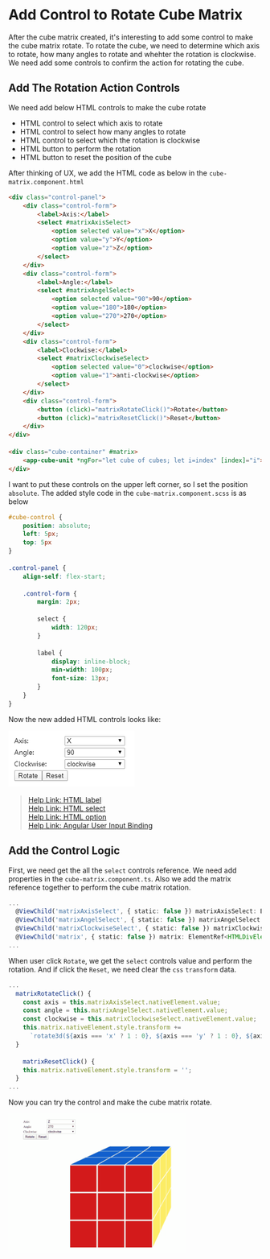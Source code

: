 # Add Control to Rotate Cube Matrix

After the cube matrix created, it's interesting to add some control to make the cube matrix rotate. To rotate the cube, we need to determine which axis to rotate, how many angles to rotate and whehter the rotation is clockwise. We need add some controls to confirm the action for rotating the cube.  

## Add The Rotation Action Controls

We need add below HTML controls to make the cube rotate

- HTML control to select which axis to rotate
- HTML control to select how many angles to rotate
- HTML control to select which the rotation is clockwise
- HTML button to perform the rotation
- HTML button to reset the position of the cube

After thinking of UX, we add the HTML code as below in the `cube-matrix.component.html`

``` html
<div class="control-panel">
    <div class="control-form">
        <label>Axis:</label>
        <select #matrixAxisSelect>
            <option selected value="x">X</option>
            <option value="y">Y</option>
            <option value="z">Z</option>
        </select>
    </div>
    <div class="control-form">
        <label>Angle:</label>
        <select #matrixAngelSelect>
            <option selected value="90">90</option>
            <option value="180">180</option>
            <option value="270">270</option>
        </select>
    </div>
    <div class="control-form">
        <label>Clockwise:</label>
        <select #matrixClockwiseSelect>
            <option selected value="0">clockwise</option>
            <option value="1">anti-clockwise</option>
        </select>
    </div>
    <div class="control-form">
        <button (click)="matrixRotateClick()">Rotate</button>
        <button (click)="matrixResetClick()">Reset</button>
    </div>
</div>

<div class="cube-container" #matrix>
    <app-cube-unit *ngFor="let cube of cubes; let i=index" [index]="i"></app-cube-unit>
</div>

```

I want to put these controls on the upper left corner, so I set the position `absolute`. The added style code in the `cube-matrix.component.scss` is as below

``` css
#cube-control {
    position: absolute;
    left: 5px;
    top: 5px
}

.control-panel {
    align-self: flex-start;

    .control-form {
        margin: 2px;

        select {
            width: 120px;
        }

        label {
            display: inline-block;
            min-width: 100px;
            font-size: 13px;
        }
    }
}
```

Now the new added HTML controls looks like:

![CUBE CONTROL](./images/cube_control.png)

> [Help Link: HTML label](https://www.w3school.com.cn/tags/tag_label.asp)  
> [Help Link: HTML select](https://www.w3school.com.cn/tags/tag_select.asp)  
> [Help Link: HTML option](https://www.w3school.com.cn/tags/tag_option.asp)  
> [Help Link: Angular User Input Binding](https://angular.io/guide/user-input)

## Add the Control Logic

First, we need get the all the `select` controls reference. We need add properties in the `cube-matrix.component.ts`. Also we add the matrix reference together to perform the cube matrix rotation.

``` ts
...
  @ViewChild('matrixAxisSelect', { static: false }) matrixAxisSelect: ElementRef<HTMLSelectElement>;
  @ViewChild('matrixAngelSelect', { static: false }) matrixAngelSelect: ElementRef<HTMLSelectElement>;
  @ViewChild('matrixClockwiseSelect', { static: false }) matrixClockwiseSelect: ElementRef<HTMLSelectElement>;
  @ViewChild('matrix', { static: false }) matrix: ElementRef<HTMLDivElement>;
...
```

When user click `Rotate`, we get the `select` controls value and perform the rotation. And if click the `Reset`, we need clear the `css` `transform` data.

``` ts
...
  matrixRotateClick() {
    const axis = this.matrixAxisSelect.nativeElement.value;
    const angle = this.matrixAngelSelect.nativeElement.value;
    const clockwise = this.matrixClockwiseSelect.nativeElement.value;
    this.matrix.nativeElement.style.transform +=
      `rotate3d(${axis === 'x' ? 1 : 0}, ${axis === 'y' ? 1 : 0}, ${axis === 'z' ? 1 : 0}, ${clockwise === '0' ? '+' : '-'}${angle}deg)`;
  }

    matrixResetClick() {
    this.matrix.nativeElement.style.transform = '';
  }
...
```

Now you can try the control and make the cube matrix rotate.

![Cube Rotate](./images/cube_rotate.gif)